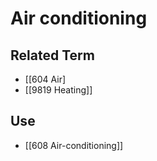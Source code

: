 # Air conditioning  

## Related Term

- [[604 Air]
- [[9819 Heating]]  

## Use

- [[608 Air-conditioning]]  

